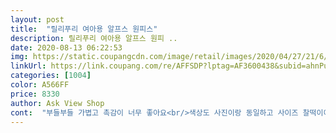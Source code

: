 ```yaml
---
layout: post 
title:  "릴리푸리 여아용 알프스 원피스" 
description: 릴리푸리 여아용 알프스 원피 ..
date: 2020-08-13 06:22:53 
img: https://static.coupangcdn.com/image/retail/images/2020/04/27/21/6/2e32e1cf-a8c1-4e0d-9bcc-00df750a0d79.jpg 
linkUrl: https://link.coupang.com/re/AFFSDP?lptag=AF3600438&subid=ahnPublicAsk&pageKey=1520082756&itemId=2608294194&vendorItemId=70599403001&traceid=V0-113-0cb038aed4785722 
categories: [1004] 
color: A566FF 
price: 8330 
author: Ask View Shop 
cont:  "부들부들 가볍고 촉감이 너무 좋아요<br/>색상도 사진이랑 동일하고 사이즈 찰떡이이에요<br/>시원하고 예뻐요<br/>" 
---
```

